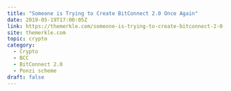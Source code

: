 ```yaml
---
title: "Someone is Trying to Create BitConnect 2.0 Once Again"
date: 2019-05-19T17:00:05Z
link: https://themerkle.com/someone-is-trying-to-create-bitconnect-2-0-once-again/?utm_medium=RSS&utm_source=hune
site: themerkle.com
topic: crypto
category:
  - Crypto
  - BCC
  - BitConnect 2.0
  - Ponzi scheme
draft: false
---
```

